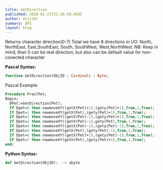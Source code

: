 ```yaml
---
title: GetDirection
published: 2020-02-21T21:36:59.459Z
author: Vizit0r
summary: API
layout: blog
---
```


 

Returns character direction(0-7)
Total we have 8 directions in UO: North, NorthEast, East,SouthEast, South, SouthWest, West,NorthWest.
NB: Keep in mind, than 0 can be real direction, but also can be default value for non-conected character

**Pascal Syntax:**

```pascal
function GetDirection(ObjID : Cardinal) : Byte;
```
Pascal Example:
```pascal
Procedure PreslPet;
Begin;
  DPet:=GetDirection(Pet);
  If Dpet=0 then newmoveXY((getX(Pet)+1),(gety(Pet)+1),True,1,True);
  If Dpet=1 then newmoveXY(getX(Pet),(gety(Pet)+1),True,1,True);
  If Dpet=2 then newmoveXY((getX(Pet)-1),(gety(Pet)+1),True,1,True);
  If Dpet=3 then newmoveXY((getX(Pet)-1),gety(Pet),True,1,True);
  If Dpet=4 then newmoveXY((getX(Pet)-1),(gety(Pet)-1),True,1,True);
  If Dpet=5 then newmoveXY(getX(Pet),(gety(Pet)-1),True,1,True);
  If Dpet=6 then newmoveXY((getX(Pet)+1),(gety(Pet)-1),True,1,True);
  If Dpet=7 then newmoveXY(getX(Pet),(gety(Pet)+1),True,1,True);  
end; 
```


**Python Syntax:**
```python
def GetDirection(ObjID): --> ubyte
```
